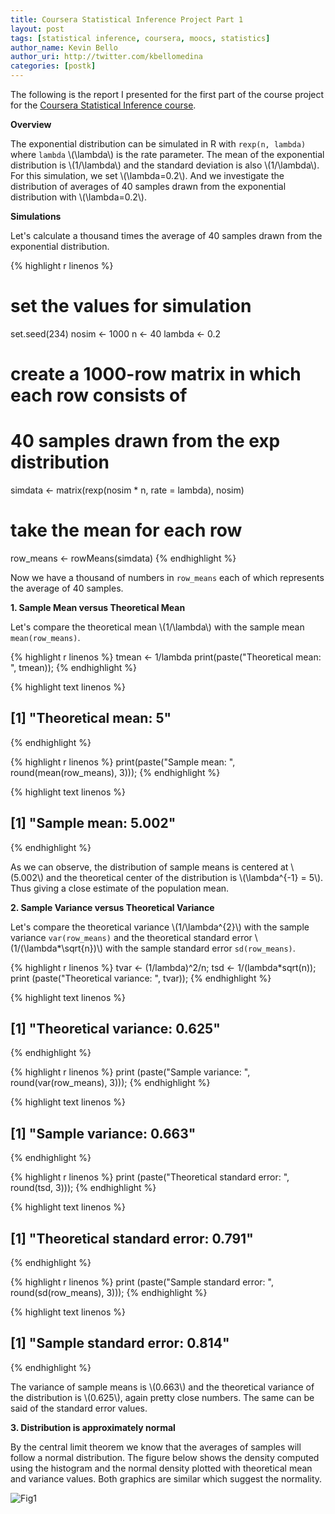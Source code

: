 ```yaml
---
title: Coursera Statistical Inference Project Part 1
layout: post
tags: [statistical inference, coursera, moocs, statistics]
author_name: Kevin Bello
author_uri: http://twitter.com/kbellomedina
categories: [postk]
---
```


The following is the report I presented for the first part of the course project for the [Coursera Statistical Inference course][link1].

[link1]: https://www.coursera.org/course/statinference

**Overview**

The exponential distribution can be simulated in R with `rexp(n, lambda)` where `lambda` \\(\lambda\\) is the rate parameter. The mean of the exponential distribution is  \\(1/\lambda\\) and the standard deviation is also \\(1/\lambda\\). For this simulation, we set \\(\lambda=0.2\\). And we investigate the distribution of averages of 40 samples drawn from the exponential distribution with \\(\lambda=0.2\\).

**Simulations**

Let's calculate a thousand times the average of 40 samples drawn from the exponential distribution.


{% highlight r linenos %}
# set the values for simulation
set.seed(234)
nosim <- 1000
n <- 40
lambda <- 0.2
# create a 1000-row matrix in which each row consists of
# 40 samples drawn from the exp distribution
simdata <- matrix(rexp(nosim * n, rate = lambda), nosim)
# take the mean for each row
row_means <- rowMeans(simdata)
{% endhighlight %}

Now we have a thousand of numbers in `row_means` each of which represents the average of 40 samples.

<!--more-->

**1. Sample Mean versus Theoretical Mean**

Let's compare the theoretical mean \\(1/\lambda\\) with the sample mean `mean(row_means)`.


{% highlight r linenos %}
tmean <- 1/lambda
print(paste("Theoretical mean: ", tmean));
{% endhighlight %}


{% highlight text linenos %}
## [1] "Theoretical mean:  5"
{% endhighlight %}


{% highlight r linenos %}
print(paste("Sample mean: ", round(mean(row_means), 3)));
{% endhighlight %}

{% highlight text linenos %}
## [1] "Sample mean:  5.002"
{% endhighlight %}

As we can observe, the distribution of sample means is centered at \\(5.002\\) and the theoretical center of the distribution is \\(\lambda^{-1} = 5\\). Thus giving a close estimate of the population mean.

**2. Sample Variance versus Theoretical Variance**

Let's compare the theoretical variance \\(1/\lambda^{2}\\) with the sample variance `var(row_means)` and the theoretical standard error \\(1/(\lambda*\sqrt{n})\\) with the sample standard error `sd(row_means)`.


{% highlight r linenos %}
tvar <- (1/lambda)^2/n;
tsd <- 1/(lambda*sqrt(n));
print (paste("Theoretical variance: ", tvar));
{% endhighlight %}

{% highlight text linenos %}
## [1] "Theoretical variance:  0.625"
{% endhighlight %}

{% highlight r linenos %}
print (paste("Sample variance: ", round(var(row_means), 3)));
{% endhighlight %}

{% highlight text linenos %}
## [1] "Sample variance:  0.663"
{% endhighlight %}

{% highlight r linenos %}
print (paste("Theoretical standard error: ", round(tsd, 3)));
{% endhighlight %}

{% highlight text linenos %}
## [1] "Theoretical standard error:  0.791"
{% endhighlight %}

{% highlight r linenos %}
print (paste("Sample standard error: ", round(sd(row_means), 3)));
{% endhighlight %}

{% highlight text linenos %}
## [1] "Sample standard error:  0.814"
{% endhighlight %}

The variance of sample means is \\(0.663\\) and the theoretical variance of the distribution is \\(0.625\\), again pretty close numbers. The same can be said of the standard error values.

**3. Distribution is approximately normal**

By the central limit theorem we know that the averages of samples will follow a normal distribution. The figure below shows the density computed using the histogram and the normal density plotted with theoretical mean and variance values. Both graphics are similar which suggest the normality.

<img src="{{ site.url }}/images/statinference1-unnamed-chunk-4-1.png" title="Fig1" alt="Fig1" style="display: block; margin: auto;" />
